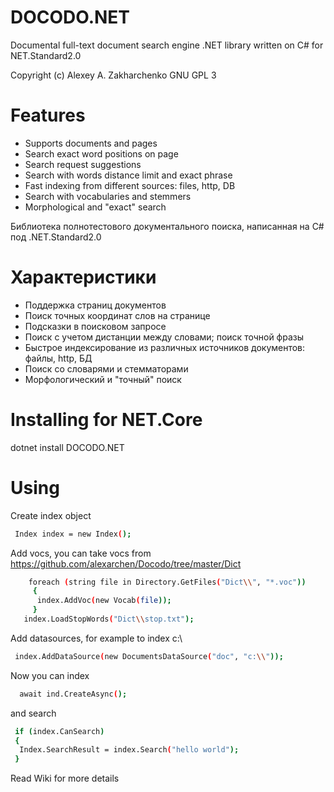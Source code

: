 # DOCODO.NET
Documental full-text document search engine .NET library written on C#
for NET.Standard2.0

Copyright (c) Alexey A. Zakharchenko
GNU GPL 3

# Features

  - Supports documents and pages
  - Search exact word positions on page
  - Search request suggestions
  - Search with words distance limit and exact phrase
  - Fast indexing from different sources: files, http, DB
  - Search with vocabularies and stemmers
  - Morphological and "exact" search

Библиотека полнотестового документального поиска, написанная на C#
под .NET.Standard2.0

# Характеристики
- Поддержка страниц документов
- Поиск точных координат слов на странице
- Подсказки в поисковом запросе
- Поиск с учетом дистанции между словами; поиск точной фразы
- Быстрое индексирование из различных источников документов: файлы, http, БД
- Поиск со словарями и стемматорами
- Морфологический и "точный" поиск

# Installing for NET.Core

dotnet install DOCODO.NET

# Using 

 Create index object

```sh
 Index index = new Index();
```
 Add vocs, you can take vocs from https://github.com/alexarchen/Docodo/tree/master/Dict

```sh
    foreach (string file in Directory.GetFiles("Dict\\", "*.voc"))
     {
      index.AddVoc(new Vocab(file));
     }
   index.LoadStopWords("Dict\\stop.txt");
```
Add datasources, for example to index c:\
 
```sh
 index.AddDataSource(new DocumentsDataSource("doc", "c:\\"));
```
Now you can index

```sh
  await ind.CreateAsync();
```
and search

```sh
 if (index.CanSearch)
 {
  Index.SearchResult = index.Search("hello world");
 }

```

Read Wiki for more details
